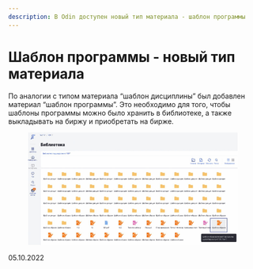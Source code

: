```yaml
---
description: В Odin доступен новый тип материала - шаблон программы
---
```


# Шаблон программы - новый тип материала

По аналогии с типом материала “шаблон дисциплины” был добавлен материал “шаблон программы”. Это необходимо для того, чтобы шаблоны программы можно было хранить в библиотеке, а также выкладывать на биржу и приобретать на бирже.

<figure><img src="../../.gitbook/assets/Гифка с Gifius.ru-17.gif" alt=""><figcaption></figcaption></figure>

05.10.2022
